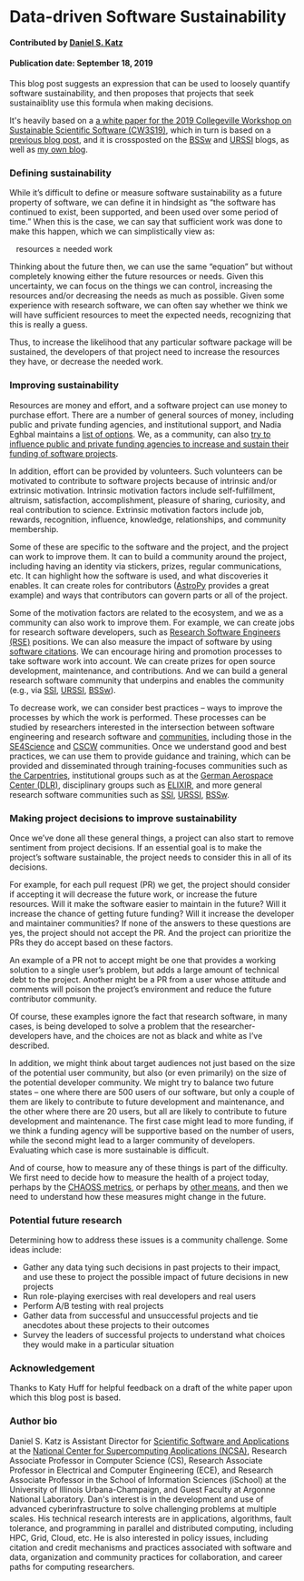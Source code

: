 # Data-driven Software Sustainability

#### Contributed by [Daniel S. Katz](https://github.com/danielskatz "Daniel S. Katz's GitHub Profile")

#### Publication date: September 18, 2019

This blog post suggests an expression that can be used to loosely quantify software sustainability, and then proposes that projects that seek sustainaiblity use this formula when making decisions.

It's heavily based on a [a white paper for the 2019 Collegeville Workshop on Sustainable Scientific Software (CW3S19)](https://collegeville.github.io/CW3S19/WorkshopResources/WhitePapers/KatzDanielS_CW3S19_white_paper.pdf),
which in turn is based on a [previous blog post](https://danielskatzblog.wordpress.com/2018/09/26/fundamentals-of-software-sustainability/),
and it is crossposted on the [BSSw](https://bssw.io/blog_posts) and [URSSI](http://urssi.us/blog/) blogs, as well as [my own blog](https://danielskatzblog.wordpress.com). 

### Defining sustainability

While it’s difficult to define or measure software sustainability as a future property of software, we can define it in hindsight as “the software has continued to exist, been supported, and been used over some period of time.” When this is the case, we can say that sufficient work was done to make this happen, which we can simplistically view as:

&nbsp;&nbsp;&nbsp;resources ≥ needed work

Thinking about the future then, we can use the same “equation” but without completely knowing either the future resources or needs.  Given this uncertainty, we can focus on the things we can control, increasing the resources and/or decreasing the needs as much as possible. Given some experience with research software, we can often say whether we think we will have sufficient resources to meet the expected needs, recognizing that this is really a guess.

Thus, to increase the likelihood that any particular software package will be sustained, the developers of that project need to increase the resources they have, or decrease the needed work.

### Improving sustainability

Resources are money and effort, and a software project can use money to purchase effort. There are a number of general sources of money, including public and private funding agencies, and institutional support, and Nadia Eghbal maintains a [list of options](https://github.com/nayafia/lemonade-stand). We, as a community, can also [try to influence public and private funding agencies to increase and sustain their funding of software projects](http://www.researchsoft.org/).

In addition, effort can be provided by volunteers. Such volunteers can be motivated to contribute to software projects because of intrinsic and/or extrinsic motivation. Intrinsic motivation factors include self-fulfillment, altruism, satisfaction, accomplishment, pleasure of sharing, curiosity, and real contribution to science. Extrinsic motivation factors include job, rewards, recognition, influence, knowledge, relationships, and community membership.

Some of these are specific to the software and the project, and the project can work to improve them. It can to build a community around the project, including having an identity via stickers, prizes, regular communications, etc. It can highlight how the software is used, and what discoveries it enables. It can create roles for contributors ([AstroPy](https://www.astropy.org/) provides a great example) and ways that contributors can govern parts or all of the project.

Some of the motivation factors are related to the ecosystem, and we as a community can also work to improve them. For example, we can create jobs for research software developers, such as [Research Software Engineers (RSE)](https://rse.ac.uk/) positions. We can also measure the impact of software by using [software citations](https://doi.org/10.7717/peerj-cs.86). We can encourage hiring and promotion processes to take software work into account. We can create prizes for open source development, maintenance, and contributions. And we can build a general research software community that underpins and enables the community (e.g., via [SSI](https://www.software.ac.uk/), [URSSI](http://urssi.us/), [BSSw](https://bssw.io/)).

To decrease work, we can consider best practices – ways to improve the processes by which the work is performed. These processes can be studied by researchers interested in the intersection between software engineering and research software and [communities](https://doi.org/10.1109/MCSE.2018.2883051), including those in the [SE4Science](https://se4science.org/) and [CSCW]() communities. Once we understand good and best practices, we can use them to provide guidance and training, which can be provided and disseminated through training-focuses communities such as [the Carpentries](https://www.carpentries.org/), institutional groups such as at the [German Aerospace Center (DLR)](https://rse.dlr.de/), disciplinary groups such as [ELIXIR](https://elixir-europe.org/platforms/tools), and more general research software communities such as [SSI](https://www.software.ac.uk/), [URSSI](http://urssi.us/), [BSSw](https://bssw.io/).

### Making project decisions to improve sustainability

Once we’ve done all these general things, a project can also start to remove sentiment from project decisions. If an essential goal is to make the project’s software sustainable, the project needs to consider this in all of its decisions.

For example, for each pull request (PR) we get, the project should consider if accepting it will decrease the future work, or increase the future resources. Will it make the software easier to maintain in the future? Will it increase the chance of getting future funding? Will it increase the developer and maintainer communities?  If none of the answers to these questions are yes, the project should not accept the PR. And the project can prioritize the PRs they do accept based on these factors.

An example of a PR not to accept might be one that provides a working solution to a single user’s problem, but adds a large amount of technical debt to the project. Another might be a PR from a user whose attitude and comments will poison the project’s environment and reduce the future contributor community.

Of course, these examples ignore the fact that research software, in many cases, is being developed to solve a problem that the researcher-developers have, and the choices are not as black and white as I’ve described.

In addition, we might think about target audiences not just based on the size of the potential user community, but also (or even primarily) on the size of the potential developer community. We might try to balance two future states – one where there are 500 users of our software, but only a couple of them are likely to contribute to future development and maintenance, and the other where there are 20 users, but all are likely to contribute to future development and maintenance.  The first case might lead to more funding, if we think a funding agency will be supportive based on the number of users, while the second might lead to a larger community of developers. Evaluating which case is more sustainable is difficult.

And of course, how to measure any of these things is part of the difficulty. We first need to decide how to measure the health of a project today, perhaps by the [CHAOSS metrics](https://chaoss.community/), or perhaps by [other means](https://projects.iq.harvard.edu/osshealthindex), and then we need to understand how these measures might change in the future.

### Potential future research

Determining how to address these issues is a community challenge. Some ideas include:

* Gather any data tying such decisions in past projects to their impact, and use these to project the possible impact of future decisions in new projects
* Run role-playing exercises with real developers and real users
* Perform A/B testing with real projects
* Gather data from successful and unsuccessful projects and tie anecdotes about these projects to their outcomes
* Survey the leaders of successful projects to understand what choices they would make in a particular situation
 
### Acknowledgement

Thanks to Katy Huff for helpful feedback on a draft of the white paper upon which this blog post is based.

### Author bio

Daniel S. Katz is Assistant Director for [Scientific Software and Applications](http://ssa.ncsa.illinois.edu) at the [National Center for Supercomputing Applications (NCSA)](http://www.ncsa.illinois.edu), Research Associate Professor in Computer Science (CS), Research Associate Professor in Electrical and Computer Engineering (ECE), and Research Associate Professor in the School of Information Sciences (iSchool) at the University of Illinois Urbana-Champaign, and Guest Faculty at Argonne National Laboratory. Dan's interest is in the development and use of advanced cyberinfrastructure to solve challenging problems at multiple scales. His technical research interests are in applications, algorithms, fault tolerance, and programming in parallel and distributed computing, including HPC, Grid, Cloud, etc. He is also interested in policy issues, including citation and credit mechanisms and practices associated with software and data, organization and community practices for collaboration, and career paths for computing researchers.


<!---
Publish: preview
Categories: Collaboration
Topics: funding sources and programs, projects and organizations
Tags: bssw-blog-article
Level: 2
Prerequisites: default
Aggregate: none
--->
